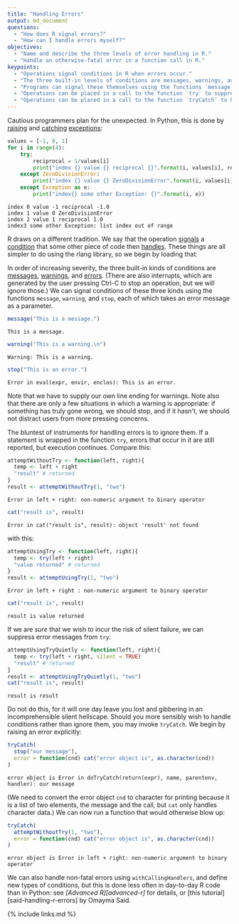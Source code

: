 ```yaml
---
title: "Handling Errors"
output: md_document
questions:
  - "How does R signal errors?"
  - "How can I handle errors myself?"
objectives:
  - "Name and describe the three levels of error handling in R."
  - "Handle an otherwise-fatal error in a function call in R."
keypoints:
  - "Operations signal conditions in R when errors occur."
  - "The three built-in levels of conditions are messages, warnings, and errors."
  - "Programs can signal these themselves using the functions `message`, `warning`, and `stop`."
  - "Operations can be placed in a call to the function `try` to suppress errors, but this is a bad idea."
  - "Operations can be placed in a call to the function `tryCatch` to handle errors."
---
```




Cautious programmers plan for the unexpected.
In Python,
this is done by [raising](#g:raise-exception) and [catching](#g:catch-exception) [exceptions](#g:exception):


```python
values = [-1, 0, 1]
for i in range(4):
    try:
        reciprocal = 1/values[i]
        print("index {} value {} reciprocal {}".format(i, values[i], reciprocal))
    except ZeroDivisionError:
        print("index {} value {} ZeroDivisionError".format(i, values[i]))
    except Exception as e:
        print("index{} some other Exception: {}".format(i, e))
```

```
index 0 value -1 reciprocal -1.0
index 1 value 0 ZeroDivisionError
index 2 value 1 reciprocal 1.0
index3 some other Exception: list index out of range
```

R draws on a different tradition.
We say that the operation [signals](#g:signal-condition) a [condition](#g:condition)
that some other piece of code then [handles](#g:handle-condition).
These things are all simpler to do using the rlang library,
so we begin by loading that:



In order of increasing severity,
the three built-in kinds of conditions are [messages](#g:message), [warnings](#g:warning), and [errors](#g:error).
(There are also interrupts, which are generated by the user pressing Ctrl-C to stop an operation, but we will ignore those.)
We can signal conditions of these three kinds using the functions `message`, `warning`, and `stop`,
each of which takes an error message as a parameter.


```r
message("This is a message.")
```

```
This is a message.
```

```r
warning("This is a warning.\n")
```

```
Warning: This is a warning.
```

```r
stop("This is an error.")
```

```
Error in eval(expr, envir, enclos): This is an error.
```

Note that we have to supply our own line ending for warnings.
Note also that there are only a few situations in which a warning is appropriate:
if something has truly gone wrong,
we should stop,
and if it hasn't,
we should not distract users from more pressing concerns.

The bluntest of instruments for handling errors is to ignore them.
If a statement is wrapped in the function `try`,
errors that occur in it are still reported,
but execution continues.
Compare this:


```r
attemptWithoutTry <- function(left, right){
  temp <- left + right
  "result" # returned
}
result <- attemptWithoutTry(1, "two")
```

```
Error in left + right: non-numeric argument to binary operator
```

```r
cat("result is", result)
```

```
Error in cat("result is", result): object 'result' not found
```

with this:


```r
attemptUsingTry <- function(left, right){
  temp <- try(left + right)
  "value returned" # returned
}
result <- attemptUsingTry(1, "two")
```

```
Error in left + right : non-numeric argument to binary operator
```

```r
cat("result is", result)
```

```
result is value returned
```

If we are *sure* that we wish to incur the risk of silent failure,
we can suppress error messages from `try`:


```r
attemptUsingTryQuietly <- function(left, right){
  temp <- try(left + right, silent = TRUE)
  "result" # returned
}
result <- attemptUsingTryQuietly(1, "two")
cat("result is", result)
```

```
result is result
```

Do not do this,
for it will one day leave you lost and gibbering in an incomprehensible silent hellscape.
Should you more sensibly wish to handle conditions rather than ignore them,
you may invoke `tryCatch`.
We begin by raising an error explicitly:


```r
tryCatch(
  stop("our message"),
  error = function(cnd) cat("error object is", as.character(cnd))
)
```

```
error object is Error in doTryCatch(return(expr), name, parentenv, handler): our message
```

(We need to convert the error object `cnd` to character for printing because it is a list of two elements,
the message and the call,
but `cat` only handles character data.)
We can now run a function that would otherwise blow up:


```r
tryCatch(
  attemptWithoutTry(1, "two"),
  error = function(cnd) cat("error object is", as.character(cnd))
)
```

```
error object is Error in left + right: non-numeric argument to binary operator
```

We can also handle non-fatal errors using `withCallingHandlers`,
and define new types of conditions,
but this is done less often in day-to-day R code than in Python:
see *[Advanced R][advanced-r]* for details,
or [this tutorial][said-handling-r-errors] by Omayma Said.

{% include links.md %}
